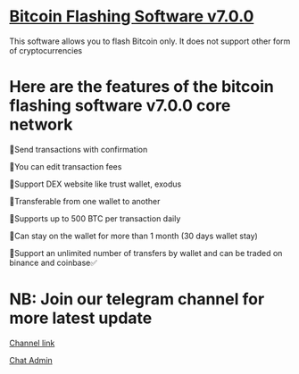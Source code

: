 # [Bitcoin Flashing Software v7.0.0](https://t.me/czarbit)
This software allows you to flash Bitcoin only. It does not support other form of cryptocurrencies


# Here are the features of the bitcoin flashing software v7.0.0 core network

📌Send transactions with confirmation

📌You can edit transaction fees

📌Support DEX website like trust wallet, exodus

📌Transferable from one wallet to another

📌Supports up to 500 BTC per transaction daily

📌Can stay on the wallet for more than 1 month (30 days wallet stay)

📌Support an unlimited number of transfers by wallet and can be traded on binance and coinbase✅

# NB: Join our telegram channel for more latest update
[Channel link](https://t.me/crypto_flashing_hub)

[Chat Admin](https://t.me/czarbit)
